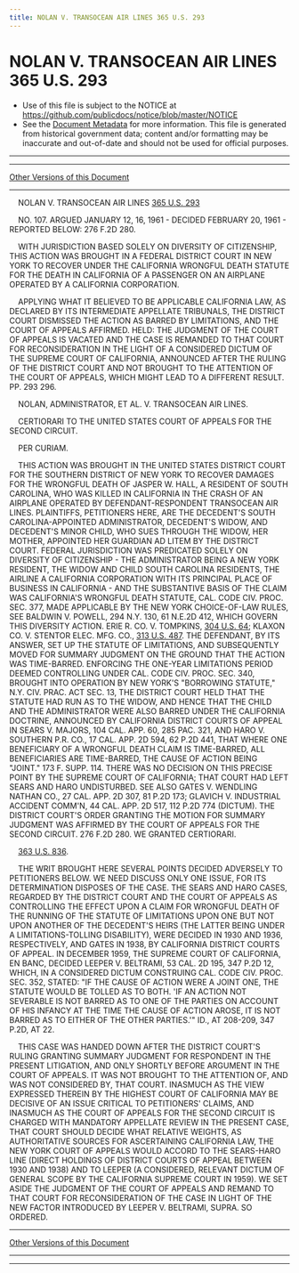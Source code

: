 ```yaml
---
title: NOLAN V. TRANSOCEAN AIR LINES 365 U.S. 293
---
```


# NOLAN V. TRANSOCEAN AIR LINES 365 U.S. 293

* Use of this file is subject to the NOTICE at https://github.com/publicdocs/notice/blob/master/NOTICE
* See the [Document Metadata](../../../index.md) for more information.
  This file is generated from historical government data; content and/or formatting may be inaccurate and out-of-date and should not be used for official purposes.

----------
----------

[Other Versions of this Document](https://publicdocs.github.io/go/links?ns=uslm-x&ref=%2Fus%2Fcourts%2Fscotus%2FusReporter%2F365%2F293)

----------

    NOLAN V. TRANSOCEAN AIR LINES [365 U.S. 293][/us/courts/scotus/usReporter/365/293]

    NO. 107.  ARGUED JANUARY 12, 16, 1961 - DECIDED FEBRUARY 20, 1961 - REPORTED BELOW: 276 F.2D 280.

    WITH JURISDICTION BASED SOLELY ON DIVERSITY OF CITIZENSHIP, THIS ACTION WAS BROUGHT IN A FEDERAL DISTRICT COURT IN NEW YORK TO RECOVER UNDER THE CALIFORNIA WRONGFUL DEATH STATUTE FOR THE DEATH IN CALIFORNIA OF A PASSENGER ON AN AIRPLANE OPERATED BY A CALIFORNIA CORPORATION.

    APPLYING WHAT IT BELIEVED TO BE APPLICABLE CALIFORNIA LAW, AS DECLARED BY ITS INTERMEDIATE APPELLATE TRIBUNALS, THE DISTRICT COURT DISMISSED THE ACTION AS BARRED BY LIMITATIONS, AND THE COURT OF APPEALS AFFIRMED.  HELD:  THE JUDGMENT OF THE COURT OF APPEALS IS VACATED AND THE CASE IS REMANDED TO THAT COURT FOR RECONSIDERATION IN THE LIGHT OF A CONSIDERED DICTUM OF THE SUPREME COURT OF CALIFORNIA, ANNOUNCED AFTER THE RULING OF THE DISTRICT COURT AND NOT BROUGHT TO THE ATTENTION OF THE COURT OF APPEALS, WHICH MIGHT LEAD TO A DIFFERENT RESULT.  PP. 293 296.

    NOLAN, ADMINISTRATOR, ET AL. V. TRANSOCEAN AIR LINES.

    CERTIORARI TO THE UNITED STATES COURT OF APPEALS FOR THE SECOND CIRCUIT.

    PER CURIAM.

    THIS ACTION WAS BROUGHT IN THE UNITED STATES DISTRICT COURT FOR THE SOUTHERN DISTRICT OF NEW YORK TO RECOVER DAMAGES FOR THE WRONGFUL DEATH OF JASPER W. HALL, A RESIDENT OF SOUTH CAROLINA, WHO WAS KILLED IN CALIFORNIA IN THE CRASH OF AN AIRPLANE OPERATED BY DEFENDANT-RESPONDENT TRANSOCEAN AIR LINES.  PLAINTIFFS, PETITIONERS HERE, ARE THE DECEDENT'S SOUTH CAROLINA-APPOINTED ADMINISTRATOR, DECEDENT'S WIDOW, AND DECEDENT'S MINOR CHILD, WHO SUES THROUGH THE WIDOW, HER MOTHER, APPOINTED HER GUARDIAN AD LITEM BY THE DISTRICT COURT.  FEDERAL JURISDICTION WAS PREDICATED SOLELY ON DIVERSITY OF CITIZENSHIP - THE ADMINISTRATOR BEING A NEW YORK RESIDENT, THE WIDOW AND CHILD SOUTH CAROLINA RESIDENTS, THE AIRLINE A CALIFORNIA CORPORATION WITH ITS PRINCIPAL PLACE OF BUSINESS IN CALIFORNIA - AND THE SUBSTANTIVE BASIS OF THE CLAIM WAS CALIFORNIA'S WRONGFUL DEATH STATUTE, CAL. CODE CIV. PROC. SEC. 377, MADE APPLICABLE BY THE NEW YORK CHOICE-OF-LAW RULES, SEE BALDWIN V. POWELL, 294 N.Y. 130, 61 N.E.2D 412, WHICH GOVERN THIS DIVERSITY ACTION.  ERIE R. CO. V. TOMPKINS, [304 U.S. 64][/us/courts/scotus/usReporter/304/64]; KLAXON CO. V. STENTOR ELEC.  MFG.  CO., [313 U.S. 487][/us/courts/scotus/usReporter/313/487].  THE DEFENDANT, BY ITS ANSWER, SET UP THE STATUTE OF LIMITATIONS, AND SUBSEQUENTLY MOVED FOR SUMMARY JUDGMENT ON THE GROUND THAT THE ACTION WAS TIME-BARRED.  ENFORCING THE ONE-YEAR LIMITATIONS PERIOD DEEMED CONTROLLING UNDER CAL. CODE CIV. PROC. SEC. 340, BROUGHT INTO OPERATION BY NEW YORK'S "BORROWING STATUTE," N.Y. CIV. PRAC.  ACT SEC. 13, THE DISTRICT COURT HELD THAT THE STATUTE HAD RUN AS TO THE WIDOW, AND HENCE THAT THE CHILD AND THE ADMINISTRATOR WERE ALSO BARRED UNDER THE CALIFORNIA DOCTRINE, ANNOUNCED BY CALIFORNIA DISTRICT COURTS OF APPEAL IN SEARS V. MAJORS, 104 CAL. APP. 60, 285 PAC. 321, AND HARO V. SOUTHERN P.R. CO., 17 CAL. APP. 2D 594, 62 P.2D 441, THAT WHERE ONE BENEFICIARY OF A WRONGFUL DEATH CLAIM IS TIME-BARRED, ALL BENEFICIARIES ARE TIME-BARRED, THE CAUSE OF ACTION BEING "JOINT."  173 F. SUPP. 114.   THERE WAS NO DECISION ON THIS PRECISE POINT BY THE SUPREME COURT OF CALIFORNIA; THAT COURT HAD LEFT SEARS AND HARO UNDISTURBED.  SEE ALSO GATES V. WENDLING NATHAN CO., 27 CAL. APP. 2D 307, 81 P.2D 173; GLAVICH V. INDUSTRIAL ACCIDENT COMM'N, 44 CAL. APP. 2D 517, 112 P.2D 774 (DICTUM).  THE DISTRICT COURT'S ORDER GRANTING THE MOTION FOR SUMMARY JUDGMENT WAS AFFIRMED BY THE COURT OF APPEALS FOR THE SECOND CIRCUIT.  276 F.2D 280.  WE GRANTED CERTIORARI.

    [363 U.S. 836][/us/courts/scotus/usReporter/363/836].

    THE WRIT BROUGHT HERE SEVERAL POINTS DECIDED ADVERSELY TO PETITIONERS BELOW.  WE NEED DISCUSS ONLY ONE ISSUE, FOR ITS DETERMINATION DISPOSES OF THE CASE.  THE SEARS AND HARO CASES, REGARDED BY THE DISTRICT COURT AND THE COURT OF APPEALS AS CONTROLLING THE EFFECT UPON A CLAIM FOR WRONGFUL DEATH OF THE RUNNING OF THE STATUTE OF LIMITATIONS UPON ONE BUT NOT UPON ANOTHER OF THE DECEDENT'S HEIRS (THE LATTER BEING UNDER A LIMITATIONS-TOLLING DISABILITY), WERE DECIDED IN 1930 AND 1936, RESPECTIVELY, AND GATES IN 1938, BY CALIFORNIA DISTRICT COURTS OF APPEAL.  IN DECEMBER 1959, THE SUPREME COURT OF CALIFORNIA, EN BANC, DECIDED LEEPER V. BELTRAMI, 53 CAL. 2D 195, 347 P.2D 12, WHICH, IN A CONSIDERED DICTUM CONSTRUING CAL. CODE CIV. PROC. SEC. 352, STATED: "IF THE CAUSE OF ACTION WERE A JOINT ONE, THE STATUTE WOULD BE TOLLED AS TO BOTH.  'IF AN ACTION NOT SEVERABLE IS NOT BARRED AS TO ONE OF THE PARTIES ON ACCOUNT OF HIS INFANCY AT THE TIME THE CAUSE OF ACTION AROSE, IT IS NOT BARRED AS TO EITHER OF THE OTHER PARTIES.'"  ID., AT 208-209, 347 P.2D, AT 22.

    THIS CASE WAS HANDED DOWN AFTER THE DISTRICT COURT'S RULING GRANTING SUMMARY JUDGMENT FOR RESPONDENT IN THE PRESENT LITIGATION, AND ONLY SHORTLY BEFORE ARGUMENT IN THE COURT OF APPEALS.  IT WAS NOT BROUGHT TO THE ATTENTION OF, AND WAS NOT CONSIDERED BY, THAT COURT.  INASMUCH AS THE VIEW EXPRESSED THEREIN BY THE HIGHEST COURT OF CALIFORNIA MAY BE DECISIVE OF AN ISSUE CRITICAL TO PETITIONERS' CLAIMS, AND INASMUCH AS THE COURT OF APPEALS FOR THE SECOND CIRCUIT IS CHARGED WITH MANDATORY APPELLATE REVIEW IN THE PRESENT CASE, THAT COURT SHOULD DECIDE WHAT RELATIVE WEIGHTS, AS AUTHORITATIVE SOURCES FOR ASCERTAINING CALIFORNIA LAW, THE NEW YORK COURT OF APPEALS WOULD ACCORD TO THE SEARS-HARO LINE (DIRECT HOLDINGS OF DISTRICT COURTS OF APPEAL BETWEEN 1930 AND 1938) AND TO LEEPER (A CONSIDERED, RELEVANT DICTUM OF GENERAL SCOPE BY THE CALIFORNIA SUPREME COURT IN 1959).  WE SET ASIDE THE JUDGMENT OF THE COURT OF APPEALS AND REMAND TO THAT COURT FOR RECONSIDERATION OF THE CASE IN LIGHT OF THE NEW FACTOR INTRODUCED BY LEEPER V. BELTRAMI, SUPRA.  SO ORDERED.

----------

[Other Versions of this Document](https://publicdocs.github.io/go/links?ns=uslm-x&ref=%2Fus%2Fcourts%2Fscotus%2FusReporter%2F365%2F293)

----------
----------

[/us/courts/scotus/usReporter/365/293]: https://publicdocs.github.io/go/links?ns=uslm-x&ref=%2Fus%2Fcourts%2Fscotus%2FusReporter%2F365%2F293
[/us/courts/scotus/usReporter/304/64]: https://publicdocs.github.io/go/links?ns=uslm-x&ref=%2Fus%2Fcourts%2Fscotus%2FusReporter%2F304%2F64
[/us/courts/scotus/usReporter/313/487]: https://publicdocs.github.io/go/links?ns=uslm-x&ref=%2Fus%2Fcourts%2Fscotus%2FusReporter%2F313%2F487
[/us/courts/scotus/usReporter/363/836]: https://publicdocs.github.io/go/links?ns=uslm-x&ref=%2Fus%2Fcourts%2Fscotus%2FusReporter%2F363%2F836


